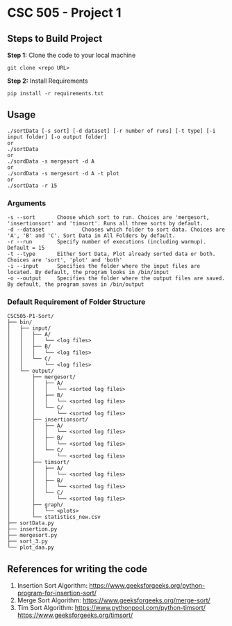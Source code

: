 # CSC 505 - Project 1

## Steps to Build Project
**Step 1:** Clone the code to your local machine
```
git clone <repo URL>
```

**Step 2:** Install Requirements
```
pip install -r requirements.txt
```

## Usage
```
./sortData [-s sort] [-d dataset] [-r number of runs] [-t type] [-i input folder] [-o output folder]
or
./sortData
or
./sordData -s mergesort -d A
or
./sordData -s mergesort -d A -t plot
or
./sortData -r 15
```

### Arguments

```
-s --sort		Choose which sort to run. Choices are 'mergesort, 'insertionsort' and 'timsort'. Runs all three sorts by default. 
-d --dataset            Chooses which folder to sort data. Choices are 'A', 'B' and 'C'. Sort Data in All Folders by default. 
-r --run		Specify number of executions (including warmup). Default = 15
-t --type		Either Sort Data, Plot already sorted data or both. Choices are 'sort', 'plot' and 'both' 
-i --input		Specifies the folder where the input files are located. By default, the program looks in /bin/input
-o --output		Specifies the folder where the output files are saved. By default, the program saves in /bin/output
```

### Default Requirement of Folder Structure
```
CSC505-P1-Sort/
├── bin/
│   ├── input/
│   │   ├── A/
│   │   │   └── <log files>
│   │   ├── B/
│   │   │   └── <log files>
│   │   └── C/
│   │       └── <log files>
│   └── output/
│       ├── mergesort/ 
│       │   ├── A/
│       │   │   └── <sorted log files>
│       │   ├── B/
│       │   │   └── <sorted log files>
│       │   └── C/
│       │       └── <sorted log files>
│       ├── insertionsort/ 
│       │   ├── A/
│       │   │   └── <sorted log files>
│       │   ├── B/
│       │   │   └── <sorted log files>
│       │   └── C/
│       │       └── <sorted log files>
│       ├── timsort/ 
│       │   ├── A/
│       │   │   └── <sorted log files>
│       │   ├── B/
│       │   │   └── <sorted log files>
│       │   └── C/
│       │       └── <sorted log files>
│       ├── graph/
│       │   └── <plots>
│       └── statistics_new.csv
├── sortData.py
├── insertion.py
├── mergesort.py
├── sort_3.py
└── plot_daa.py
```

## References for writing the code

1. Insertion Sort Algorithm: https://www.geeksforgeeks.org/python-program-for-insertion-sort/
2. Merge Sort Algorithm: https://www.geeksforgeeks.org/merge-sort/
3. Tim Sort Algorithm: https://www.pythonpool.com/python-timsort/  https://www.geeksforgeeks.org/timsort/ 
